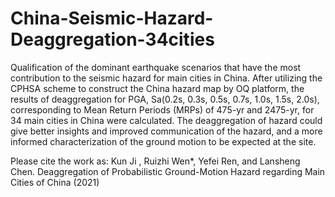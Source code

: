 # China-Seismic-Hazard-Deaggregation-34cities
Qualification of the dominant earthquake scenarios that have the most contribution to the seismic hazard for main cities in China. After utilizing the CPHSA scheme to construct the China hazard map by OQ platform, the results of deaggregation for PGA, Sa(0.2s, 0.3s, 0.5s, 0.7s, 1.0s, 1.5s, 2.0s), corresponding to Mean Return Periods (MRPs) of 475-yr and 2475-yr, for 34 main cities in China were calculated. The deaggregation of hazard could give better insights and improved communication of the hazard, and a more informed characterization of the ground motion to be expected at the site.

Please cite the work as:
Kun Ji , Ruizhi Wen*, Yefei Ren, and Lansheng Chen. Deaggregation of Probabilistic Ground-Motion Hazard regarding Main Cities of China (2021)

